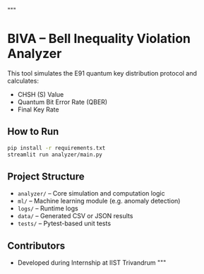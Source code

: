 """
# BIVA – Bell Inequality Violation Analyzer

This tool simulates the E91 quantum key distribution protocol and calculates:
- CHSH (S) Value
- Quantum Bit Error Rate (QBER)
- Final Key Rate

## How to Run
```bash
pip install -r requirements.txt
streamlit run analyzer/main.py
```

## Project Structure
- `analyzer/` – Core simulation and computation logic
- `ml/` – Machine learning module (e.g. anomaly detection)
- `logs/` – Runtime logs
- `data/` – Generated CSV or JSON results
- `tests/` – Pytest-based unit tests

## Contributors
- Developed during Internship at IIST Trivandrum
"""